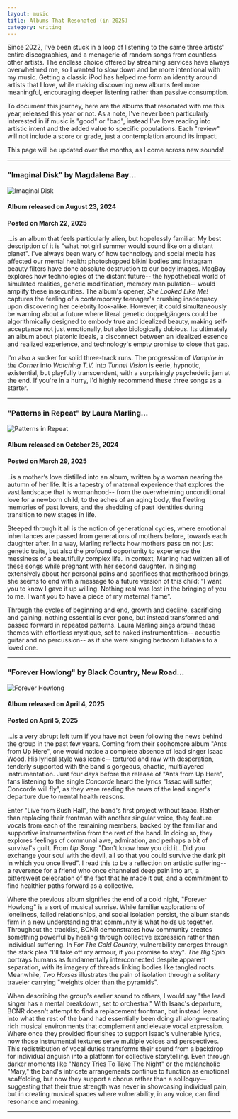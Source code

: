 ```yaml
---
layout: music
title: Albums That Resonated (in 2025)
category: writing
---
```

Since 2022, I've been stuck in a loop of listening to the same three artists' entire discographies, and a menagerie of random songs from countless other artists. The endless choice offered by streaming services have always overwhelmed me, so I wanted to slow down and be more intentional with my music. Getting a classic iPod has helped me form an identity around artists that I love, while making discovering new albums feel more meaningful, encouraging deeper listening rather than passive consumption.

To document this journey, here are the albums that resonated with me this year, released this year or not. As a note, I've never been particularly interested in if music is "good" or "bad", instead I've love reading into artistic intent and the added value to specific populations. Each "review" will not include a score or grade, just a contemplation around its impact.

This page will be updated over the months, as I come across new sounds!

---
### "Imaginal Disk" by Magdalena Bay...
![Imaginal Disk](https://f4.bcbits.com/img/a3108453833_10.jpg)

#### Album released on August 23, 2024
#### Posted on March 22, 2025

...is an album that feels particularly alien, but hopelessly familiar. My best description of it is "what hot girl summer would sound like on a distant planet". I've always been wary of how technology and social media has affected our mental health: photoshopped bikini bodies and instagram beauty filters have done absolute destruction to our body images. MagBay explores how technologies of the distant future-- the hypothetical world of simulated realities, genetic modification, memory manipulation-- would amplify these insecurities. The album's opener, *She Looked Like Me!* captures the feeling of a contemporary teenager's crushing inadequacy upon discovering her celebrity look-alike. However, it could simultaneously be warning about a future where literal genetic doppelgängers could be algorithmically designed to embody true and idealized beauty, making self-acceptance not just emotionally, but also biologically dubious. Its ultimately an album about platonic ideals, a disconnect between an idealized essence and realized experience, and technology's empty promise to close that gap.

I'm also a sucker for solid three-track runs. The progression of *Vampire in the Corner* into *Watching T.V.* into *Tunnel Vision* is eerie, hypnotic, existential, but playfully transcendent, with a surprisingly psychedelic jam at the end. If you're in a hurry, I'd highly recommend these three songs as a starter.

---
### "Patterns in Repeat" by Laura Marling...
![Patterns in Repeat](https://f4.bcbits.com/img/a1092021461_10.jpg)

#### Album released on October 25, 2024
#### Posted on March 29, 2025

..is a mother’s love distilled into an album, written by a woman nearing the autumn of her life. It is a tapestry of maternal experience that explores the vast landscape that is womanhood-- from the overwhelming unconditional love for a newborn child, to the aches of an aging body, the fleeting memories of past lovers, and the shedding of past identities during transition to new stages in life.

Steeped through it all is the notion of generational cycles, where emotional inheritances are passed from generations of mothers before, towards each daughter after. In a way, Marling reflects how mothers pass on not just genetic traits, but also the profound opportunity to experience the messiness of a beautifully complex life. In context, Marling had written all of these songs while pregnant with her second daughter. In singing extensively about her personal pains and sacrifices that motherhood brings, she seems to end with a message to a future version of this child: “I want you to know I gave it up willing. Nothing real was lost in the bringing of you to me. I want you to have a piece of my maternal flame”.

Through the cycles of beginning and end, growth and decline, sacrificing and gaining, nothing essential is ever gone, but instead transformed and passed forward in repeated patterns. Laura Marling sings around these themes with effortless mystique, set to naked instrumentation-- acoustic guitar and no percussion-- as if she were singing bedroom lullabies to a loved one.



---

### "Forever Howlong" by Black Country, New Road...

![Forever Howlong](https://f4.bcbits.com/img/a2991836176_10.jpg)

#### Album released on April 4, 2025
#### Posted on April 5, 2025

...is a very abrupt left turn if you have not been following the news behind the group in the past few years. Coming from their sophomore album "Ants from Up Here", one would notice a complete absence of lead singer Isaac Wood. His lyrical style was iconic-- tortured and raw with desperation, tenderly supported with the band's gorgeous, chaotic, multilayered instrumentation. Just four days before the release of "Ants from Up Here", fans listening to the single *Concorde* heard the lyrics "Issac will suffer, Concorde will fly", as they were reading the news of the lead singer's departure due to mental health reasons.

Enter "Live from Bush Hall", the band's first project without Isaac. Rather than replacing their frontman with another singular voice, they feature vocals from each of the remaining members, backed by the familiar and supportive instrumentation from the rest of the band. In doing so, they explores feelings of communal awe, admiration, and perhaps a bit of survival's guilt. From *Up Song*: "Don't know how you did it.. Did you exchange your soul with the devil, all so that you could survive the dark pit in which you once lived". I read this to be a reflection on artistic suffering-- a reverence for a friend who once channeled deep pain into art, a bittersweet celebration of the fact that he made it out, and a commitment to find healthier paths forward as a collective.

Where the previous album signifies the end of a cold night, "Forever Howlong" is a sort of musical sunrise. While familiar explorations of loneliness, failed relationships, and social isolation persist, the album stands firm in a new understanding that community is what holds us together. Throughout the tracklist, BCNR demonstrates how community creates something powerful by healing through collective expression rather than individual suffering. In *For The Cold Country*, vulnerability emerges through the stark plea "I'll take off my armour, if you promise to stay". *The Big Spin* portrays humans as fundamentally interconnected despite apparent separation, with its imagery of threads linking bodies like tangled roots. Meanwhile, *Two Horses* illustrates the pain of isolation through a solitary traveler carrying "weights older than the pyramids".

When describing the group's earlier sound to others, I would say "the lead singer has a mental breakdown, set to orchestra." With Isaac's departure, BCNR doesn't attempt to find a replacement frontman, but instead leans into what the rest of the band had essentially been doing all along—creating rich musical environments that complement and elevate vocal expression. Where once they provided flourishes to support Isaac's vulnerable lyrics, now those instrumental textures serve multiple voices and perspectives. This redistribution of vocal duties transforms their sound from a backdrop for individual anguish into a platform for collective storytelling. Even through darker moments like "Nancy Tries To Take The Night" or the melancholic "Mary," the band's intricate arrangements continue to function as emotional scaffolding, but now they support a chorus rather than a soliloquy—suggesting that their true strength was never in showcasing individual pain, but in creating musical spaces where vulnerability, in any voice, can find resonance and meaning.

---
